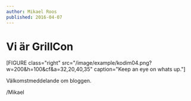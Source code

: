 ```yaml
---
author: Mikael Roos
published: 2016-04-07
---
```

Vi är GrillCon
======================================

[FIGURE class="right" src="/image/example/kodim04.png?w=200&h=100&cf&a=32,20,40,35" caption="Keep an eye on whats up."]

Välkomstmeddelande om bloggen.

<!--more-->




/Mikael
